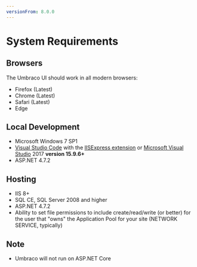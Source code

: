 ```yaml
---
versionFrom: 8.0.0
---
```


# System Requirements

## Browsers
The Umbraco UI should work in all modern browsers:

* Firefox (Latest)
* Chrome (Latest)
* Safari (Latest)
* Edge

## Local Development
* Microsoft Windows 7 SP1
* [Visual Studio Code](https://code.visualstudio.com/) with the [IISExpress extension](https://marketplace.visualstudio.com/items?itemName=warren-buckley.iis-express) or [Microsoft Visual Studio](https://www.visualstudio.com/) 2017 **version 15.9.6+**
* ASP.NET 4.7.2

## Hosting
* IIS 8+
* SQL CE, SQL Server 2008 and higher
* ASP.NET 4.7.2
* Ability to set file permissions to include create/read/write (or better) for the user that "owns" the Application Pool for your site (NETWORK SERVICE, typically)

## Note
* Umbraco will not run on ASP.NET Core
